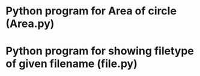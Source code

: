 # Python program for Area of circle (Area.py)
# Python program for showing filetype of given filename (file.py)
